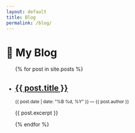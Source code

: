 ```yaml
---
layout: default
title: Blog
permalink: /blog/
---
```


<h1>📝 My Blog</h1>

<ul>
  {% for post in site.posts %}
    <li>
      <h2><a href="{{ post.url }}">{{ post.title }}</a></h2>
      <p><small>{{ post.date | date: "%B %d, %Y" }} — {{ post.author }}</small></p>
      <p>{{ post.excerpt }}</p>
    </li>
  {% endfor %}
</ul>

